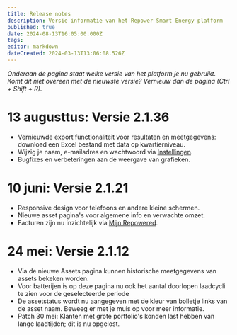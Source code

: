 ```yaml
---
title: Release notes
description: Versie informatie van het Repower Smart Energy platform
published: true
date: 2024-08-13T16:05:00.000Z
tags: 
editor: markdown
dateCreated: 2024-03-13T13:06:08.526Z
---
```


_Onderaan de pagina staat welke versie van het platform je nu gebruikt. Komt dit niet overeen met de nieuwste versie? Vernieuw dan de pagina (Ctrl + Shift + R)._

# 13 augusttus: Versie 2.1.36

- Vernieuwde export functionaliteit voor resultaten en meetgegevens: download een Excel bestand met data op kwartierniveau.
- Wijzig je naam, e-mailadres en wachtwoord via [Instellingen](/account/settings).
- Bugfixes en verbeteringen aan de weergave van grafieken.

# 10 juni: Versie 2.1.21

- Responsive design voor telefoons en andere kleine schermen.
- Nieuwe asset pagina's voor algemene info en verwachte omzet.
- Facturen zijn nu inzichtelijk via [Mijn Repowered](/account).

# 24 mei: Versie 2.1.12

- Via de nieuwe Assets pagina kunnen historische meetgegevens van assets bekeken worden.
- Voor batterijen is op deze pagina nu ook het aantal doorlopen laadcycli te zien voor de geselecteerde periode
- De assetstatus wordt nu aangegeven met de kleur van bolletje links van de asset naam. Beweeg er met je muis op voor meer informatie.
- Patch 30 mei: Klanten met grote portfolio's konden last hebben van lange laadtijden; dit is nu opgelost.
